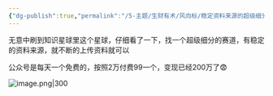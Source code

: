 ```yaml
---
{"dg-publish":true,"permalink":"/5-主题/生财有术/风向标/稳定资料来源的超级细分赛道，公众号变现已达200万/","tags":["生财有术","风向标"],"noteIcon":3,"created":"2024-01-08","updated":"2024-04-11"}
---
```


无意中刷到知识星球里这个星球，仔细看了一下，找一个超级细分的赛道，有稳定的资料来源，就不断的上传资料就可以 

公众号是每天一个免费的，按照2万付费99一个，变现已经200万了😨


![image.png|300](http://img.xlg.life/images/202404112335123.png)

